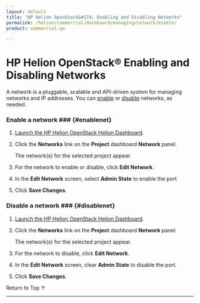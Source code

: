 ```yaml
---
layout: default
title: "HP Helion OpenStack&#174; Enabling and Disabling Networks"
permalink: /helion/commercial/dashboard/managing/network/enable/
product: commercial.ga

---
```

<!--UNDER REVISION-->

<script>

function PageRefresh {
onLoad="window.refresh"
}

PageRefresh();

</script>

<!--
<p style="font-size: small;"> <a href="/helion/commercial/ga1/install/">&#9664; PREV</a> | <a href="/helion/commercial/ga1/install-overview/">&#9650; UP</a> | <a href="/helion/commercial/ga1/">NEXT &#9654;</a> 
-->

# HP Helion OpenStack&#174; Enabling and Disabling Networks

A network is a pluggable, scalable and API-driven system for managing networks and IP addresses. You can [enable](#enablenet) or [disable](#disablenet) networks, as needed.

### Enable a network ### {#enablenet}

1. [Launch the HP Helion OpenStack Helion Dashboard](/helion/openstack/1.1/dashboard/login/).

2. Click the **Networks** link on the **Project** dashboard **Network** panel.

	The network(s) for the selected project appear. 

3. For the network to enable or disable, click **Edit Network**.

4. In the **Edit Network** screen, select **Admin State** to enable the port

5. Click **Save Changes**.  

### Disable a network ### {#disablenet}

1. [Launch the HP Helion OpenStack Helion Dashboard](/helion/openstack/1.1/dashboard/login/).

2. Click the **Networks** link on the **Project** dashboard **Network** panel.

	The network(s) for the selected project appear. 

3. For the network to disable, click **Edit Network**.

4. In the **Edit Network** screen, clear **Admin State** to disable the port.

5. Click **Save Changes**.  

<a href="#top" style="padding:14px 0px 14px 0px; text-decoration: none;"> Return to Top &#8593; </a>


----
